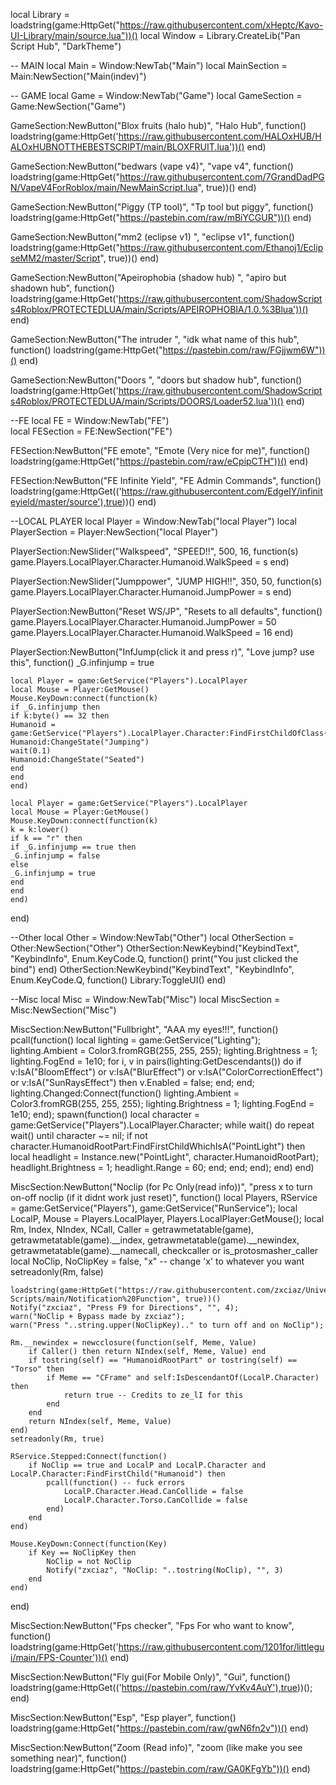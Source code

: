 local Library = loadstring(game:HttpGet("https://raw.githubusercontent.com/xHeptc/Kavo-UI-Library/main/source.lua"))()
local Window = Library.CreateLib("Pan Script Hub", "DarkTheme")

-- MAIN
local Main = Window:NewTab("Main")
local MainSection = Main:NewSection("Main(indev)")


-- GAME
local Game = Window:NewTab("Game")
local GameSection = Game:NewSection("Game")

GameSection:NewButton("Blox fruits (halo hub)", "Halo Hub", function()
    loadstring(game:HttpGet('https://raw.githubusercontent.com/HALOxHUB/HALOxHUBNOTTHEBESTSCRIPT/main/BLOXFRUIT.lua'))()
end)

GameSection:NewButton("bedwars (vape v4)", "vape v4", function()
    loadstring(game:HttpGet("https://raw.githubusercontent.com/7GrandDadPGN/VapeV4ForRoblox/main/NewMainScript.lua", true))()
end)

GameSection:NewButton("Piggy (TP tool)", "Tp tool but piggy", function()
    loadstring(game:HttpGet("https://pastebin.com/raw/mBiYCGUR"))()
end)

GameSection:NewButton("mm2 (eclipse v1) ", "eclipse v1", function()
    loadstring(game:HttpGet("https://raw.githubusercontent.com/Ethanoj1/EclipseMM2/master/Script", true))()
end)

GameSection:NewButton("Apeirophobia (shadow hub) ", "apiro but shadown hub", function()
    loadstring(game:HttpGet('https://raw.githubusercontent.com/ShadowScripts4Roblox/PROTECTEDLUA/main/Scripts/APEIROPHOBIA/1.0.%3Blua'))()
end)

GameSection:NewButton("The intruder ", "idk what name of this hub", function()
    loadstring(game:HttpGet("https://pastebin.com/raw/FGjjwm6W"))()
end)

GameSection:NewButton("Doors ", "doors but shadow hub", function()
    loadstring(game:HttpGet('https://raw.githubusercontent.com/ShadowScripts4Roblox/PROTECTEDLUA/main/Scripts/DOORS/Loader52.lua'))()
end)


--FE
local FE = Window:NewTab("FE")  
local FESection = FE:NewSection("FE")

FESection:NewButton("FE emote", "Emote (Very nice for me)", function()
    loadstring(game:HttpGet("https://pastebin.com/raw/eCpipCTH"))()
end)

FESection:NewButton("FE Infinite Yield", "FE Admin Commands", function()
    loadstring(game:HttpGet(('https://raw.githubusercontent.com/EdgeIY/infiniteyield/master/source'),true))()
end)


--LOCAL PLAYER
local Player = Window:NewTab("local Player")
local PlayerSection = Player:NewSection("local Player")

PlayerSection:NewSlider("Walkspeed", "SPEED!!", 500, 16, function(s)
    game.Players.LocalPlayer.Character.Humanoid.WalkSpeed = s
end)

PlayerSection:NewSlider("Jumppower", "JUMP HIGH!!", 350, 50, function(s)
    game.Players.LocalPlayer.Character.Humanoid.JumpPower = s
end)

PlayerSection:NewButton("Reset WS/JP", "Resets to all defaults", function()
    game.Players.LocalPlayer.Character.Humanoid.JumpPower = 50
    game.Players.LocalPlayer.Character.Humanoid.WalkSpeed = 16
end)

PlayerSection:NewButton("InfJump(click it and press r)", "Love jump? use this", function()
    _G.infinjump = true
 
    local Player = game:GetService("Players").LocalPlayer
    local Mouse = Player:GetMouse()
    Mouse.KeyDown:connect(function(k)
    if _G.infinjump then
    if k:byte() == 32 then
    Humanoid = game:GetService("Players").LocalPlayer.Character:FindFirstChildOfClass("Humanoid")
    Humanoid:ChangeState("Jumping")
    wait(0.1)
    Humanoid:ChangeState("Seated")
    end
    end
    end)
     
    local Player = game:GetService("Players").LocalPlayer
    local Mouse = Player:GetMouse()
    Mouse.KeyDown:connect(function(k)
    k = k:lower()
    if k == "r" then
    if _G.infinjump == true then
    _G.infinjump = false
    else
    _G.infinjump = true
    end
    end
    end)
end)


--Other
local Other = Window:NewTab("Other")
local OtherSection = Other:NewSection("Other")
OtherSection:NewKeybind("KeybindText", "KeybindInfo", Enum.KeyCode.Q, function()
	print("You just clicked the bind")
end)
OtherSection:NewKeybind("KeybindText", "KeybindInfo", Enum.KeyCode.Q, function()
	Library:ToggleUI()
end)

--Misc
local Misc = Window:NewTab("Misc")
local MiscSection = Misc:NewSection("Misc")

MiscSection:NewButton("Fullbright", "AAA my eyes!!!", function()
    pcall(function()
        local lighting = game:GetService("Lighting");
        lighting.Ambient = Color3.fromRGB(255, 255, 255);
        lighting.Brightness = 1;
        lighting.FogEnd = 1e10;
        for i, v in pairs(lighting:GetDescendants()) do
            if v:IsA("BloomEffect") or v:IsA("BlurEffect") or v:IsA("ColorCorrectionEffect") or v:IsA("SunRaysEffect") then
                v.Enabled = false;
            end;
        end;
        lighting.Changed:Connect(function()
            lighting.Ambient = Color3.fromRGB(255, 255, 255);
            lighting.Brightness = 1;
            lighting.FogEnd = 1e10;
        end);
        spawn(function()
            local character = game:GetService("Players").LocalPlayer.Character;
            while wait() do
                repeat wait() until character ~= nil;
                if not character.HumanoidRootPart:FindFirstChildWhichIsA("PointLight") then
                    local headlight = Instance.new("PointLight", character.HumanoidRootPart);
                    headlight.Brightness = 1;
                    headlight.Range = 60;
                end;
            end;
        end);
    end)
end)

MiscSection:NewButton("Noclip (for Pc Only(read info))", "press x to turn on-off noclip (if it didnt work just reset)", function()
    local Players, RService = game:GetService("Players"), game:GetService("RunService");
    local LocalP, Mouse = Players.LocalPlayer, Players.LocalPlayer:GetMouse();
    local Rm, Index, NIndex, NCall, Caller = getrawmetatable(game), getrawmetatable(game).__index, getrawmetatable(game).__newindex, getrawmetatable(game).__namecall, checkcaller or is_protosmasher_caller
    local NoClip, NoClipKey = false, "x" -- change 'x' to whatever you want
    setreadonly(Rm, false)
    
    loadstring(game:HttpGet("https://raw.githubusercontent.com/zxciaz/Universal-Scripts/main/Notification%20Function", true))()
    Notify("zxciaz", "Press F9 for Directions", "", 4);
    warn("NoClip + Bypass made by zxciaz");
    warn("Press "..string.upper(NoClipKey).." to turn off and on NoClip");
    
    Rm.__newindex = newcclosure(function(self, Meme, Value)
        if Caller() then return NIndex(self, Meme, Value) end 
        if tostring(self) == "HumanoidRootPart" or tostring(self) == "Torso" then 
            if Meme == "CFrame" and self:IsDescendantOf(LocalP.Character) then 
                return true -- Credits to ze_lI for this
            end
        end
        return NIndex(self, Meme, Value)
    end)
    setreadonly(Rm, true)
    
    RService.Stepped:Connect(function()
        if NoClip == true and LocalP and LocalP.Character and LocalP.Character:FindFirstChild("Humanoid") then 
            pcall(function() -- fuck errors
                LocalP.Character.Head.CanCollide = false 
                LocalP.Character.Torso.CanCollide = false
            end)
        end
    end)
    
    Mouse.KeyDown:Connect(function(Key)
        if Key == NoClipKey then 
            NoClip = not NoClip
            Notify("zxciaz", "NoClip: "..tostring(NoClip), "", 3)
        end
    end)
end)

MiscSection:NewButton("Fps checker", "Fps For who want to know", function()
    loadstring(game:HttpGet('https://raw.githubusercontent.com/1201for/littlegui/main/FPS-Counter'))()
end)

MiscSection:NewButton("Fly gui(For Mobile Only)", "Gui", function()
    loadstring(game:HttpGet(('https://pastebin.com/raw/YvKv4AuY'),true))();
end)

MiscSection:NewButton("Esp", "Esp player", function()
    loadstring(game:HttpGet("https://pastebin.com/raw/gwN6fn2v"))()
end)

MiscSection:NewButton("Zoom (Read info)", "zoom (like make you see something near)", function()
    loadstring(game:HttpGet("https://pastebin.com/raw/GA0KFgYb"))()
end)

